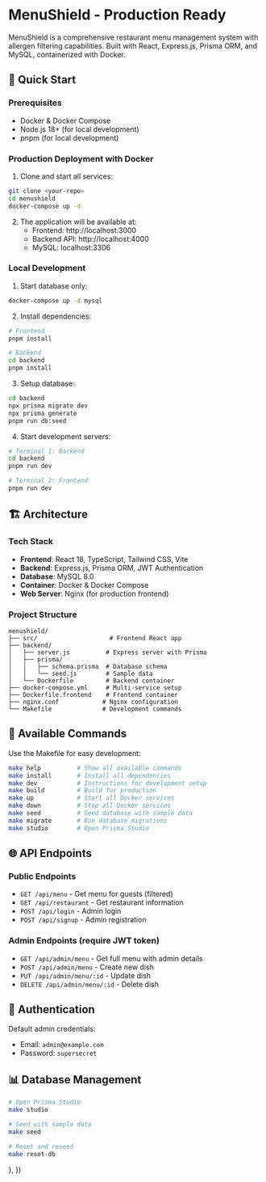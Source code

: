# MenuShield - Production Ready

MenuShield is a comprehensive restaurant menu management system with allergen filtering capabilities. Built with React, Express.js, Prisma ORM, and MySQL, containerized with Docker.

## 🚀 Quick Start

### Prerequisites

- Docker & Docker Compose
- Node.js 18+ (for local development)
- pnpm (for local development)

### Production Deployment with Docker

1. Clone and start all services:

```bash
git clone <your-repo>
cd menushield
docker-compose up -d
```

2. The application will be available at:
   - Frontend: http://localhost:3000
   - Backend API: http://localhost:4000
   - MySQL: localhost:3306

### Local Development

1. Start database only:

```bash
docker-compose up -d mysql
```

2. Install dependencies:

```bash
# Frontend
pnpm install

# Backend
cd backend
pnpm install
```

3. Setup database:

```bash
cd backend
npx prisma migrate dev
npx prisma generate
pnpm run db:seed
```

4. Start development servers:

```bash
# Terminal 1: Backend
cd backend
pnpm run dev

# Terminal 2: Frontend
pnpm run dev
```

## 🏗️ Architecture

### Tech Stack

- **Frontend**: React 18, TypeScript, Tailwind CSS, Vite
- **Backend**: Express.js, Prisma ORM, JWT Authentication
- **Database**: MySQL 8.0
- **Container**: Docker & Docker Compose
- **Web Server**: Nginx (for production frontend)

### Project Structure

```
menushield/
├── src/                    # Frontend React app
├── backend/
│   ├── server.js          # Express server with Prisma
│   ├── prisma/
│   │   ├── schema.prisma  # Database schema
│   │   └── seed.js        # Sample data
│   └── Dockerfile         # Backend container
├── docker-compose.yml     # Multi-service setup
├── Dockerfile.frontend    # Frontend container
├── nginx.conf            # Nginx configuration
└── Makefile              # Development commands
```

## 🔧 Available Commands

Use the Makefile for easy development:

```bash
make help          # Show all available commands
make install       # Install all dependencies
make dev           # Instructions for development setup
make build         # Build for production
make up            # Start all Docker services
make down          # Stop all Docker services
make seed          # Seed database with sample data
make migrate       # Run database migrations
make studio        # Open Prisma Studio
```

## 🌐 API Endpoints

### Public Endpoints

- `GET /api/menu` - Get menu for guests (filtered)
- `GET /api/restaurant` - Get restaurant information
- `POST /api/login` - Admin login
- `POST /api/signup` - Admin registration

### Admin Endpoints (require JWT token)

- `GET /api/admin/menu` - Get full menu with admin details
- `POST /api/admin/menu` - Create new dish
- `PUT /api/admin/menu/:id` - Update dish
- `DELETE /api/admin/menu/:id` - Delete dish

## 🔐 Authentication

Default admin credentials:

- Email: `admin@example.com`
- Password: `supersecret`

## 📊 Database Management

```bash
# Open Prisma Studio
make studio

# Seed with sample data
make seed

# Reset and reseed
make reset-db
```

},
})

```

```
